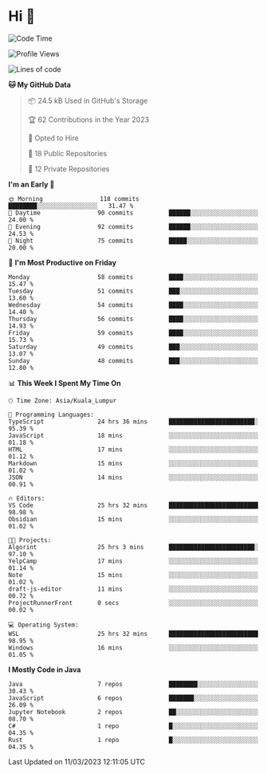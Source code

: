 <h1>Hi 👋</h1>

<!--START_SECTION:waka-->
![Code Time](http://img.shields.io/badge/Code%20Time-55%20hrs%2056%20mins-blue)

![Profile Views](http://img.shields.io/badge/Profile%20Views-59-blue)

![Lines of code](https://img.shields.io/badge/From%20Hello%20World%20I%27ve%20Written-530.7%20thousand%20lines%20of%20code-blue)

**🐱 My GitHub Data** 

> 📦 24.5 kB Used in GitHub's Storage 
 > 
> 🏆 62 Contributions in the Year 2023
 > 
> 💼 Opted to Hire
 > 
> 📜 18 Public Repositories 
 > 
> 🔑 12 Private Repositories 
 > 
**I'm an Early 🐤** 

```text
🌞 Morning                118 commits         ████████░░░░░░░░░░░░░░░░░   31.47 % 
🌆 Daytime                90 commits          ██████░░░░░░░░░░░░░░░░░░░   24.00 % 
🌃 Evening                92 commits          ██████░░░░░░░░░░░░░░░░░░░   24.53 % 
🌙 Night                  75 commits          █████░░░░░░░░░░░░░░░░░░░░   20.00 % 
```
📅 **I'm Most Productive on Friday** 

```text
Monday                   58 commits          ████░░░░░░░░░░░░░░░░░░░░░   15.47 % 
Tuesday                  51 commits          ███░░░░░░░░░░░░░░░░░░░░░░   13.60 % 
Wednesday                54 commits          ████░░░░░░░░░░░░░░░░░░░░░   14.40 % 
Thursday                 56 commits          ████░░░░░░░░░░░░░░░░░░░░░   14.93 % 
Friday                   59 commits          ████░░░░░░░░░░░░░░░░░░░░░   15.73 % 
Saturday                 49 commits          ███░░░░░░░░░░░░░░░░░░░░░░   13.07 % 
Sunday                   48 commits          ███░░░░░░░░░░░░░░░░░░░░░░   12.80 % 
```


📊 **This Week I Spent My Time On** 

```text
🕑︎ Time Zone: Asia/Kuala_Lumpur

💬 Programming Languages: 
TypeScript               24 hrs 36 mins      ████████████████████████░   95.39 % 
JavaScript               18 mins             ░░░░░░░░░░░░░░░░░░░░░░░░░   01.18 % 
HTML                     17 mins             ░░░░░░░░░░░░░░░░░░░░░░░░░   01.12 % 
Markdown                 15 mins             ░░░░░░░░░░░░░░░░░░░░░░░░░   01.02 % 
JSON                     14 mins             ░░░░░░░░░░░░░░░░░░░░░░░░░   00.91 % 

🔥 Editors: 
VS Code                  25 hrs 32 mins      █████████████████████████   98.98 % 
Obsidian                 15 mins             ░░░░░░░░░░░░░░░░░░░░░░░░░   01.02 % 

🐱‍💻 Projects: 
Algorint                 25 hrs 3 mins       ████████████████████████░   97.10 % 
YelpCamp                 17 mins             ░░░░░░░░░░░░░░░░░░░░░░░░░   01.14 % 
Note                     15 mins             ░░░░░░░░░░░░░░░░░░░░░░░░░   01.02 % 
draft-js-editor          11 mins             ░░░░░░░░░░░░░░░░░░░░░░░░░   00.72 % 
ProjectRunnerFront       0 secs              ░░░░░░░░░░░░░░░░░░░░░░░░░   00.02 % 

💻 Operating System: 
WSL                      25 hrs 32 mins      █████████████████████████   98.95 % 
Windows                  16 mins             ░░░░░░░░░░░░░░░░░░░░░░░░░   01.05 % 
```

**I Mostly Code in Java** 

```text
Java                     7 repos             ████████░░░░░░░░░░░░░░░░░   30.43 % 
JavaScript               6 repos             ███████░░░░░░░░░░░░░░░░░░   26.09 % 
Jupyter Notebook         2 repos             ██░░░░░░░░░░░░░░░░░░░░░░░   08.70 % 
C#                       1 repo              █░░░░░░░░░░░░░░░░░░░░░░░░   04.35 % 
Rust                     1 repo              █░░░░░░░░░░░░░░░░░░░░░░░░   04.35 % 
```




 Last Updated on 11/03/2023 12:11:05 UTC
<!--END_SECTION:waka-->

